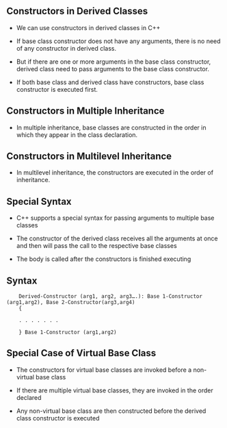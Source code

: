 ## Constructors in Derived Classes

- We can use constructors in derived classes in C++

- If base class constructor does not have any arguments, there is no need of any constructor in derived class.

- But if there are one or more arguments in the base class constructor, derived class need to pass arguments to the base class constructor.

- If both base class and derived class have constructors, base class constructor is executed first.

## Constructors in Multiple Inheritance

- In multiple inheritance, base classes are constructed in the order in which they appear in the class declaration.

## Constructors in Multilevel Inheritance

- In multilevel inheritance, the constructors are executed in the order of inheritance.

## Special Syntax

- C++ supports a special syntax for passing arguments to multiple base classes

- The constructor of the derived class receives all the arguments at once and then will pass the call to the respective base classes

- The body is called after the constructors is finished executing

## Syntax

        Derived-Constructor (arg1, arg2, arg3….): Base 1-Constructor (arg1,arg2), Base 2-Constructor(arg3,arg4)
        {

        . . . . . . .

        } Base 1-Constructor (arg1,arg2)

## Special Case of Virtual Base Class

- The constructors for virtual base classes are invoked before a non-virtual base class

- If there are multiple virtual base classes, they are invoked in the order declared

- Any non-virtual base class are then constructed before the derived class constructor is executed
